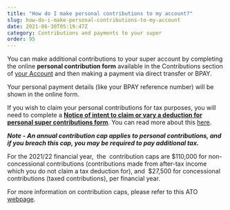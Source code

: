 ```yaml
---
title: "How do I make personal contributions to my account?"
slug: how-do-i-make-personal-contributions-to-my-account
date: 2021-06-30T05:19:47Z
category: Contributions and payments to your super
order: 95
---
```


You can make additional contributions to your super account by completing the online **personal contribution form** available in the Contributions section of [your Account](https://my.futuresuper.com.au/) and then making a payment via direct transfer or BPAY.

Your personal payment details (like your BPAY reference number) will be shown in the online form.

If you wish to claim your personal contributions for tax purposes, you will need to complete a **[Notice of intent to claim or vary a deduction for personal super contributions form](http://www.ato.gov.au/uploadedFiles/Content/SPR/downloads/n71121-11-2014_js33406_w.pdf)**. You can read more about this [here](https://www.ato.gov.au/forms/notice-of-intent-to-claim-or-vary-a-deduction-for-personal-super-contributions/).

_**Note - An annual contribution cap applies to personal contributions, and if you breach this cap, you may be required to pay additional tax.**_ 

For the 2021/22 financial year,  the  contribution caps are $110,000 for non-concessional contributions (contributions made from after-tax income which you do not claim a tax deduction for), and  $27,500 for concessional contributions (taxed contributions), per financial year. 

For more information on contribution caps, please refer to this ATO [webpage](https://www.ato.gov.au/super/self-managed-super-funds/contributions-and-rollovers/contribution-caps/).
